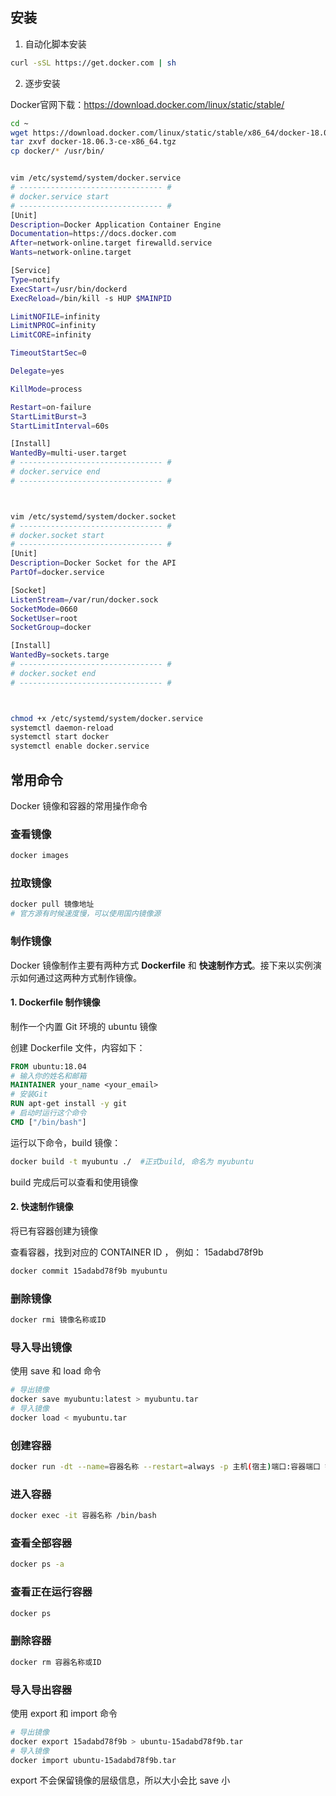 ## 安装

1. 自动化脚本安装

```bash
curl -sSL https://get.docker.com | sh
```

2. 逐步安装

Docker官网下载：https://download.docker.com/linux/static/stable/

```bash
cd ~
wget https://download.docker.com/linux/static/stable/x86_64/docker-18.06.3-ce.tgz
tar zxvf docker-18.06.3-ce-x86_64.tgz
cp docker/* /usr/bin/


vim /etc/systemd/system/docker.service
# -------------------------------- #
# docker.service start
# -------------------------------- #
[Unit]
Description=Docker Application Container Engine
Documentation=https://docs.docker.com
After=network-online.target firewalld.service
Wants=network-online.target

[Service]
Type=notify
ExecStart=/usr/bin/dockerd
ExecReload=/bin/kill -s HUP $MAINPID

LimitNOFILE=infinity
LimitNPROC=infinity
LimitCORE=infinity

TimeoutStartSec=0

Delegate=yes

KillMode=process

Restart=on-failure
StartLimitBurst=3
StartLimitInterval=60s

[Install]
WantedBy=multi-user.target
# -------------------------------- #
# docker.service end
# -------------------------------- #



vim /etc/systemd/system/docker.socket
# -------------------------------- #
# docker.socket start
# -------------------------------- #
[Unit]
Description=Docker Socket for the API
PartOf=docker.service

[Socket]
ListenStream=/var/run/docker.sock
SocketMode=0660
SocketUser=root
SocketGroup=docker

[Install]
WantedBy=sockets.targe
# -------------------------------- #
# docker.socket end
# -------------------------------- #



chmod +x /etc/systemd/system/docker.service
systemctl daemon-reload
systemctl start docker
systemctl enable docker.service
```



## 常用命令

Docker 镜像和容器的常用操作命令

### 查看镜像

```bash
docker images
```

### 拉取镜像

```bash
docker pull 镜像地址
# 官方源有时候速度慢，可以使用国内镜像源
```

### 制作镜像

Docker 镜像制作主要有两种方式 **Dockerfile** 和 **快速制作方式**。接下来以实例演示如何通过这两种方式制作镜像。

#### 1. Dockerfile 制作镜像

制作一个内置 Git 环境的 ubuntu 镜像

创建 Dockerfile 文件，内容如下：

```dockerfile
FROM ubuntu:18.04
# 输入你的姓名和邮箱
MAINTAINER your_name <your_email>
# 安装Git
RUN apt-get install -y git
# 启动时运行这个命令
CMD ["/bin/bash"]
```

运行以下命令，build 镜像：

```bash
docker build -t myubuntu ./  #正式build, 命名为 myubuntu
```

build 完成后可以查看和使用镜像



#### 2. 快速制作镜像

将已有容器创建为镜像

查看容器，找到对应的 CONTAINER ID ， 例如： 15adabd78f9b

```bash
docker commit 15adabd78f9b myubuntu
```



### 删除镜像

```bash
docker rmi 镜像名称或ID
```

### 导入导出镜像

使用 save 和 load 命令

```bash
# 导出镜像
docker save myubuntu:latest > myubuntu.tar
# 导入镜像
docker load < myubuntu.tar
```



### 创建容器

```bash
docker run -dt --name=容器名称 --restart=always -p 主机(宿主)端口:容器端口 镜像名称:版本号
```

### 进入容器

```bash
docker exec -it 容器名称 /bin/bash
```

### 查看全部容器

```bash
docker ps -a
```

### 查看正在运行容器

```bash
docker ps
```

### 删除容器

```bash
docker rm 容器名称或ID
```

### 导入导出容器

使用 export 和 import 命令

```bash
# 导出镜像
docker export 15adabd78f9b > ubuntu-15adabd78f9b.tar
# 导入镜像
docker import ubuntu-15adabd78f9b.tar
```

export 不会保留镜像的层级信息，所以大小会比 save 小

